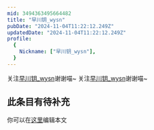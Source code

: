 ```yaml
---
mid: 3494363495664482
title: "早川钥_wysn"
pubDate: "2024-11-04T11:22:12.249Z"
updatedDate: "2024-11-04T11:22:12.249Z"
profile:
  {
    Nickname: ["早川钥_wysn"],
  }
---
```


关注[早川钥_wysn](https://space.bilibili.com/3494363495664482)谢谢喵~ 关注[早川钥_wysn](https://space.bilibili.com/3494363495664482)谢谢喵~

## 此条目有待补充
你可以在[这里](https://github.com/Yuhanawa/VTuber.ICU-Content/edit/master/v/早川钥_wysn/index.md)编辑本文
